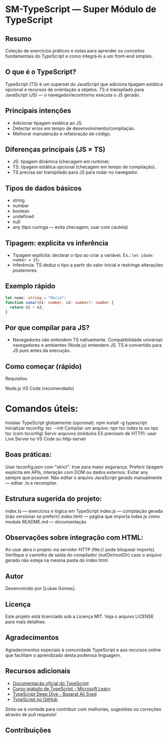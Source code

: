 # SM-TypeScript — Super Módulo de TypeScript

## Resumo

Coleção de exercícios práticos e notas para aprender os conceitos fundamentais do TypeScript e como integrá‑lo a um front-end simples.

## O que é o TypeScript?

TypeScript (TS) é um superset do JavaScript que adiciona tipagem estática opcional e recursos de orientação a objetos. TS é transpilado para JavaScript (JS) — o navegador/econtrorno executa o JS gerado.

## Principais intenções

- Adicionar tipagem estática ao JS.
- Detectar erros em tempo de desenvolvimento/compilação.
- Melhorar manutenção e refatoração de código.

## Diferenças principais (JS × TS)

- JS: tipagem dinâmica (checagem em runtime).
- TS: tipagem estática opcional (checagem em tempo de compilação).
- TS precisa ser transpilado para JS para rodar no navegador.

## Tipos de dados básicos

- string
- number
- boolean
- undefined
- null
- any (tipo curinga — evita checagem; usar com cautela)

## Tipagem: explícita vs inferência

- Tipagem explícita: declarar o tipo ao criar a variável. Ex.: `let idade: number = 25;`
- Inferência: TS deduz o tipo a partir do valor inicial e restringe alterações posteriores.

## Exemplo rápido

```ts
let nome: string = "Maria";
function somar(n1: number, n2: number): number {
  return n1 + n2;
}
```

## Por que compilar para JS?

- Navegadores não entendem TS nativamente.
  Compatibilidade universal: navegadores e ambientes (Node.js) entendem JS. TS é convertido para JS puro antes da execução.

## Como começar (rápido)

Requisitos:

Node.js
VS Code (recomendado)

# Comandos úteis:

Instalar TypeScript globalmente (opcional): npm install -g typescript
Inicializar tsconfig: tsc --init
Compilar um arquivo: npx tsc index.ts ou npx tsc (com tsconfig)
Servir arquivos (módulos ES precisam de HTTP): usar Live Server no VS Code ou http-server

## Boas práticas:

Usar tsconfig.json com "strict": true para maior segurança.
Preferir tipagem explícita em APIs, interação com DOM ou dados externos.
Evitar any sempre que possível.
Não editar o arquivo JavaScript gerado manualmente — editar .ts e recompilar.

## Estrutura sugerida do projeto:

index.ts — exercícios e lógica em TypeScript
index.js — compilação gerada (não versionar se preferir)
index.html — página que importa index.js como module
README.md — documentação

## Observações sobre integração com HTML:

Ao usar <script type="module" src="index.js"></script> abra o projeto via servidor HTTP (file:// pode bloquear imports).
Verifique o caminho de saída do compilador (outDir/rootDir) caso o arquivo gerado não esteja na mesma pasta do index.html.

## Autor

Desenvolvido por [Lukas Gomes].

## Licença

Este projeto está licenciado sob a Licença MIT. Veja o arquivo LICENSE para mais detalhes.

## Agradecimentos

Agradecimentos especiais à comunidade TypeScript e aos recursos online que facilitam o aprendizado desta poderosa linguagem.

## Recursos adicionais

- [Documentação oficial do TypeScript](https://www.typescriptlang.org/docs/)
- [Curso gratuito de TypeScript - Microsoft Learn](https://learn.microsoft.com/pt-br/training/paths/learn-typescript/)
- [TypeScript Deep Dive - Basarat Ali Syed](https://basarat.gitbook.io/typescript/)
- [TypeScript no GitHub](https://github.com/microsoft/TypeScript)

Sinta-se à vontade para contribuir com melhorias, sugestões ou correções através de pull requests!

## Contribuições
